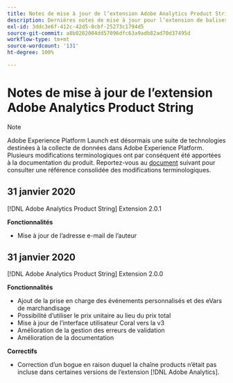 ```yaml
---
title: Notes de mise à jour de l’extension Adobe Analytics Product String
description: Dernières notes de mise à jour pour l’extension de balises d’Adobe Analytics Product String dans Adobe Experience Platform.
exl-id: 3ddc3e6f-412c-42d5-8cbf-25273c1794d5
source-git-commit: a8b0282004dd57096dfc63a9adb82ad70d37495d
workflow-type: tm+mt
source-wordcount: '131'
ht-degree: 100%

---
```


# Notes de mise à jour de l’extension Adobe Analytics Product String

>[!NOTE]
>
>Adobe Experience Platform Launch est désormais une suite de technologies destinées à la collecte de données dans Adobe Experience Platform. Plusieurs modifications terminologiques ont par conséquent été apportées à la documentation du produit. Reportez-vous au [document](../../../term-updates.md) suivant pour consulter une référence consolidée des modifications terminologiques.

## 31 janvier 2020

[!DNL Adobe Analytics Product String] Extension 2.0.1

**Fonctionnalités**

* Mise à jour de l’adresse e-mail de l’auteur

## 31 janvier 2020

[!DNL Adobe Analytics Product String] Extension 2.0.0

**Fonctionnalités**

* Ajout de la prise en charge des événements personnalisés et des eVars de marchandisage
* Possibilité d’utiliser le prix unitaire au lieu du prix total
* Mise à jour de l’interface utilisateur Coral vers la v3
* Amélioration de la gestion des erreurs de validation
* Amélioration de la documentation

**Correctifs**

* Correction d’un bogue en raison duquel la chaîne products n’était pas incluse dans certaines versions de l’extension [!DNL Adobe Analytics].
